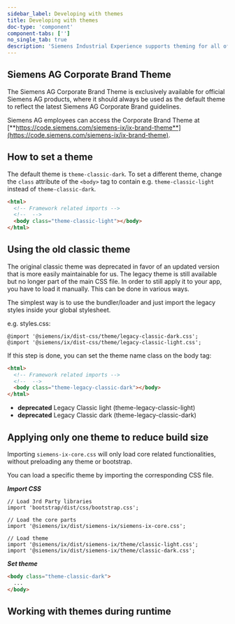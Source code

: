 ```yaml
---
sidebar_label: Developing with themes
title: Developing with themes
doc-type: 'component'
component-tabs: ['']
no_single_tab: true
description: 'Siemens Industrial Experience supports theming for all of its components. Everyone can use the two embedded themes that already ship with Siemens Industrial Experience: Classic light (theme-classic-light) and Classic dark (theme-classic-dark). You can also create your own themes to customize the design system for your own brand. Siemens AG applications should utilize the exclusive Siemens AG Corporate Brand Theme.'
---
```


## Siemens AG Corporate Brand Theme

<div className="siemens-brand-section">

The Siemens AG Corporate Brand Theme is exclusively available for official Siemens AG products, where it should always be used as the default theme to reflect the latest Siemens AG Corporate Brand guidelines.

Siemens AG employees can access the Corporate Brand Theme at [**https://code.siemens.com/siemens-ix/ix-brand-theme**](https://code.siemens.com/siemens-ix/ix-brand-theme).

</div>

## How to set a theme

The default theme is `theme-classic-dark`. To set a different theme, change the `class` attribute of the `<body>` tag to contain e.g. `theme-classic-light` instead of `theme-classic-dark`.

```html
<html>
  <!-- Framework related imports -->
  <!--  -->
  <body class="theme-classic-light"></body>
</html>
```

## Using the old classic theme

The original classic theme was deprecated in favor of an updated version that is more easily maintainable for us.
The legacy theme is still available but no longer part of the main CSS file. In order to still apply it to your app, you have to load it manually.
This can be done in various ways.

The simplest way is to use the bundler/loader and just import the legacy styles inside your global stylesheet.

e.g. styles.css:

```
@import '@siemens/ix/dist-css/theme/legacy-classic-dark.css';
@import '@siemens/ix/dist-css/theme/legacy-classic-light.css';
```

If this step is done, you can set the theme name class on the body tag:

```html
<html>
  <!-- Framework related imports -->
  <!--  -->
  <body class="theme-legacy-classic-dark"></body>
</html>
```

- **deprecated** Legacy Classic light (theme-legacy-classic-light)
- **deprecated** Legacy Classic dark (theme-legacy-classic-dark)

## Applying only one theme to reduce build size

Importing `siemens-ix-core.css` will only load core related functionalities, without preloading any theme or bootstrap.

You can load a specific theme by importing the corresponding CSS file.

**_Import CSS_**

```tsx
// Load 3rd Party libraries
import 'bootstrap/dist/css/bootstrap.css';

// Load the core parts
import '@siemens/ix/dist/siemens-ix/siemens-ix-core.css';

// Load theme
import '@siemens/ix/dist/siemens-ix/theme/classic-light.css';
import '@siemens/ix/dist/siemens-ix/theme/classic-dark.css';
```

**_Set theme_**

```html
<body class="theme-classic-dark">
  ...
</body>
```

## Working with themes during runtime

<!-- <SinceTag message="1.3.0" />

<PlaygroundV3 name="theme-switcher" height="15rem">
</PlaygroundV3> -->
